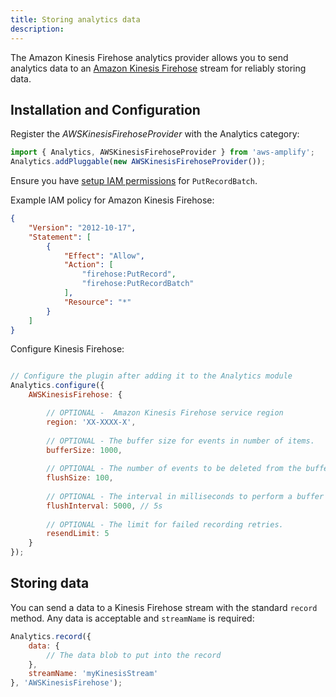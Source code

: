 ```yaml
---
title: Storing analytics data
description: 
---
```


The Amazon Kinesis Firehose analytics provider allows you to send analytics data to an [Amazon Kinesis Firehose](https://aws.amazon.com/kinesis/data-firehose) stream for reliably storing data.

## Installation and Configuration

Register the *AWSKinesisFirehoseProvider* with the Analytics category: 

```javascript
import { Analytics, AWSKinesisFirehoseProvider } from 'aws-amplify';
Analytics.addPluggable(new AWSKinesisFirehoseProvider());

```
Ensure you have <a href="https://docs.aws.amazon.com/firehose/latest/dev/controlling-access.html" target="_blank">setup IAM permissions</a> for `PutRecordBatch`.

Example IAM policy for Amazon Kinesis Firehose:
```json
{
    "Version": "2012-10-17",
    "Statement": [
        {
            "Effect": "Allow",
            "Action": [
                "firehose:PutRecord",
                "firehose:PutRecordBatch"
            ],
            "Resource": "*"
        }
    ]
}
```

Configure Kinesis Firehose:

```javascript

// Configure the plugin after adding it to the Analytics module
Analytics.configure({
    AWSKinesisFirehose: {

        // OPTIONAL -  Amazon Kinesis Firehose service region
        region: 'XX-XXXX-X',
        
        // OPTIONAL - The buffer size for events in number of items.
        bufferSize: 1000,
        
        // OPTIONAL - The number of events to be deleted from the buffer when flushed.
        flushSize: 100,
        
        // OPTIONAL - The interval in milliseconds to perform a buffer check and flush if necessary.
        flushInterval: 5000, // 5s
        
        // OPTIONAL - The limit for failed recording retries.
        resendLimit: 5
    } 
});

```

## Storing data

You can send a data to a Kinesis Firehose stream with the standard `record` method. Any data is acceptable and `streamName` is required:

```javascript
Analytics.record({
    data: { 
        // The data blob to put into the record
    },
    streamName: 'myKinesisStream'
}, 'AWSKinesisFirehose');
```